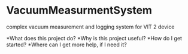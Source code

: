 # VacuumMeasurmentSystem
complex vacuum measurement and logging system for VIT 2 device

*What does this project do?
*Why is this project useful?
*How do I get started?
*Where can I get more help, if I need it?
